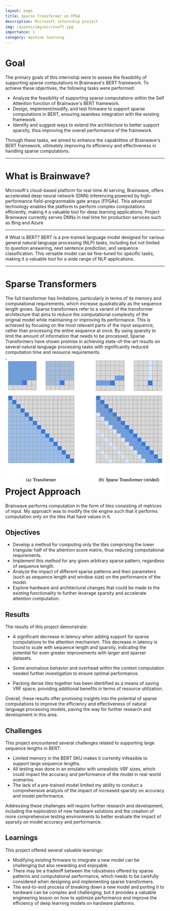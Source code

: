 ```yaml
---
layout: page
title: Sparse Transformer on FPGA
description: Microsoft internship project
img: /assets/img/microsoft.jpg
importance: 1
category: machine learning
---
```


# Goal

The primary goals of this internship were to assess the feasibility of supporting sparse computations in Brainwave's BERT framework. To achieve these objectives, the following tasks were performed:

- Analyze the feasibility of supporting sparse computations within the Self Attention function of Brainwave's BERT framework.
- Design, implement/modify, and test firmware to support sparse computations in BERT, ensuring seamless integration with the existing framework.
- Identify and suggest ways to extend the architecture to better support sparsity, thus improving the overall performance of the framework.

Through these tasks, we aimed to enhance the capabilities of Brainwave's BERT framework, ultimately improving its efficiency and effectiveness in handling sparse computations.

<hr>

# What is Brainwave?
Microsoft's cloud-based platform for real-time AI serving, Brainwave, offers accelerated deep neural network (DNN) inferencing powered by high-performance field-programmable gate arrays (FPGAs). This advanced technology enables the platform to perform complex computations efficiently, making it a valuable tool for deep learning applications. Project Brainwave currently serves DNNs in real
time for production services such as Bing and Azure

<hr>
# What is BERT?
BERT is a pre-trained language model designed for various general natural language processing (NLP) tasks, including but not limited to question answering, next sentence prediction, and sequence classification. This versatile model can be fine-tuned for specific tasks, making it a valuable tool for a wide range of NLP applications.

<hr>

# Sparse Transformers
The full transformer has limitations, particularly in terms of its memory and computational requirements, which increase quadratically as the sequence length grows. Sparse transformers refer to a variant of the transformer architecture that aims to reduce the computational complexity of the original model while maintaining or improving its performance. This is achieved by focusing on the most relevant parts of the input sequence, rather than processing the entire sequence at once. By using sparsity to limit the amount of information that needs to be processed, Sparse Transformers have shown promise in achieving state-of-the-art results on several natural language processing tasks with significantly reduced computation time and resource requirements.

<img align="right" src="/assets/img/sparse.png" width= "500" height = "400">

<hr>

# Project Approach
Brainwave performs computation in the form of tiles consisting of matrices of input. My approach was to modify the tile engine such that it performs computation only on the tiles that have values in it.

## Objectives

- Develop a method for computing only the tiles comprising the lower triangular half of the attention score matrix, thus reducing computational requirements.
- Implement this method for any given arbitrary sparse pattern, regardless of sequence length.
- Analyze the impact of different sparse patterns and their parameters (such as sequence length and window size) on the performance of the model.
- Explore hardware and architectural changes that could be made to the existing functionality to further leverage sparsity and accelerate attention computation.

## Results
The results of this project demonstrate:
- A significant decrease in latency when adding support for sparse computations to the attention mechanism. This decrease in latency is found to scale with sequence length and sparsity, indicating the potential for even greater improvements with larger and sparser datasets.

- Some anomalous behavior and overhead within the context computation needed further investigation to ensure optimal performance. 
- Packing dense tiles together has been identified as a means of saving VRF space, providing additional benefits in terms of resource utilization.

Overall, these results offer promising insights into the potential of sparse computations to improve the efficiency and effectiveness of natural language processing models, paving the way for further research and development in this area.

## Challenges

This project encountered several challenges related to supporting large sequence lengths in BERT:

- Limited memory in the BERT SKU makes it currently infeasible to support large sequence lengths.
- All testing was done in an emulator with unrealistic VRF sizes, which could impact the accuracy and performance of the model in real-world scenarios.
- The lack of a pre-trained model limited my ability to conduct a comprehensive analysis of the impact of increased sparsity on accuracy and model performance.

Addressing these challenges will require further research and development, including the exploration of new hardware solutions and the creation of more comprehensive testing environments to better evaluate the impact of sparsity on model accuracy and performance.

## Learnings
This project offered several valuable learnings:

- Modifying existing firmware to integrate a new model can be challenging but also rewarding and enjoyable.
- There may be a tradeoff between the robustness offered by sparse patterns and computational performance, which needs to be carefully considered when designing and implementing sparse transformers.
- The end-to-end process of breaking down a new model and porting it to hardware can be complex and challenging, but it provides a valuable engineering lesson on how to optimize performance and improve the efficiency of deep learning models on hardware platforms.
